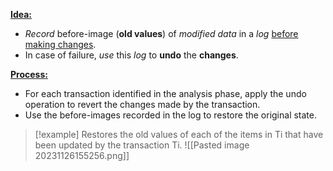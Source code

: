 <u>**Idea:**</u>
- *Record* before-image (**old values**) of *modified data* in a *log* <u>before making changes</u>.
- In case of failure, *use* this *log* to **undo** the **changes**.

<u>**Process:**</u>
- For each transaction identified in the analysis phase, apply the undo operation to revert the changes made by the transaction.
- Use the before-images recorded in the log to restore the original state.


>[!example]
> Restores the old values of each of the items in Ti that have been updated by the transaction Ti.
> ![[Pasted image 20231126155256.png]]


